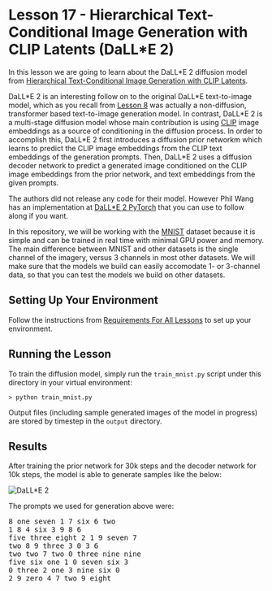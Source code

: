 # Lesson 17 - Hierarchical Text-Conditional Image Generation with CLIP Latents (DaLL\*E 2)

In this lesson we are going to learn about the DaLL\*E 2 diffusion model from [Hierarchical Text-Conditional Image Generation with CLIP Latents](https://arxiv.org/abs/2204.06125).

DaLL\*E 2 is an interesting follow on to the original DaLL\*E text-to-image model, which as you recall from [Lesson 8](https://github.com/swookey-thinky/mindiffusion/tree/main/lesson_08) was actually a non-diffusion, transformer based text-to-image generation model. In contrast, DaLL\*E 2 is a multi-stage diffusion model whose main contribution is using [CLIP](https://arxiv.org/abs/2103.0002) image embeddings as a source of conditioning in the diffusion process. In order to accomplish this, DaLL\*E 2 first introduces a diffusion prior networkm which learns to predict the CLIP image embeddings from the CLIP text embeddings of the generation prompts. Then, DaLL\*E 2 uses a diffusion decoder network to predict a generated image conditioned on the CLIP image embeddings from the prior network, and text embeddings from the given prompts.

The authors did not release any code for their model. However Phil Wang has an implementation at [DaLL\*E 2 PyTorch](https://github.com/lucidrains/DALLE2-pytorch) that you can use to follow along if you want.

In this repository, we will be working with the [MNIST](https://en.wikipedia.org/wiki/MNIST_database) dataset because it is simple and can be trained in real time with minimal GPU power and memory. The main difference between MNIST and other datasets is the single channel of the imagery, versus 3 channels in most other datasets. We will make sure that the models we build can easily accomodate 1- or 3-channel data, so that you can test the models we build on other datasets.

## Setting Up Your Environment

Follow the instructions from [Requirements For All Lessons](https://github.com/swookey-thinky/mindiffusion?tab=readme-ov-file#requirements-for-all-lessons) to set up your environment.

## Running the Lesson

To train the diffusion model, simply run the `train_mnist.py` script under this directory in your virtual environment:

```
> python train_mnist.py
```

Output files (including sample generated images of the model in progress) are stored by timestep in the `output` directory.

## Results

After training the prior network for 30k steps and the decoder network for 10k steps, the model is able to generate samples like the below:

![DaLL\*E 2](https://drive.google.com/uc?export=view&id=1SVWvGD0FhakjL2G9QCyi0TbiaZ_6ILKM)

The prompts we used for generation above were:

<pre>
8 one seven 1 7 six 6 two 
1 8 4 six 3 9 8 6 
five three eight 2 1 9 seven 7 
two 8 9 three 3 0 3 6 
two two 7 two 0 three nine nine 
five six one 1 0 seven six 3 
0 three 2 one 3 nine six 0 
2 9 zero 4 7 two 9 eight 
</pre>

